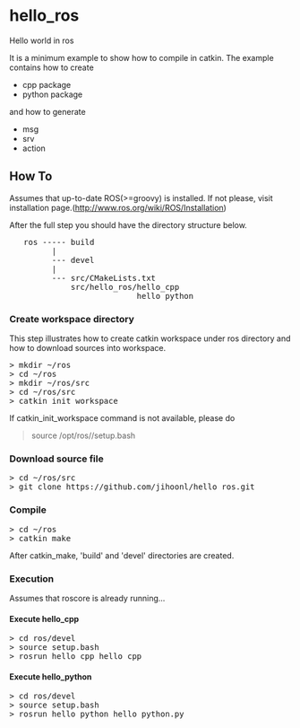 hello_ros
=========

Hello world in ros

It is a minimum example to show how to compile in catkin. The example contains how to create

- cpp package
- python package

and how to generate

- msg
- srv
- action


## How To ##

Assumes that up-to-date ROS(>=groovy) is installed. If not please, visit installation page.(http://www.ros.org/wiki/ROS/Installation)

After the full step you should have the directory structure below.

<pre>
   ros ----- build
         |
         --- devel
         |
         --- src/CMakeLists.txt
             src/hello_ros/hello_cpp
                           hello_python
</pre>


### Create workspace directory

This step illustrates how to create catkin workspace under ros directory and how to download sources into workspace.

<pre>
> mkdir ~/ros
> cd ~/ros
> mkdir ~/ros/src
> cd ~/ros/src
> catkin_init_workspace
</pre>

If catkin_init_workspace command is not available, please do

> source /opt/ros/<YOUR ROS RELEASE VERSION>/setup.bash

### Download source file

<pre>
> cd ~/ros/src
> git clone https://github.com/jihoonl/hello_ros.git
</pre>

### Compile

<pre>
> cd ~/ros
> catkin_make
</pre>

After catkin_make, 'build' and 'devel' directories are created.


### Execution

Assumes that roscore is already running...
 
#### Execute hello_cpp
<pre>
> cd ros/devel
> source setup.bash
> rosrun hello_cpp hello_cpp
</pre>

#### Execute hello_python
<pre>
> cd ros/devel
> source setup.bash
> rosrun hello_python hello_python.py
</pre>

